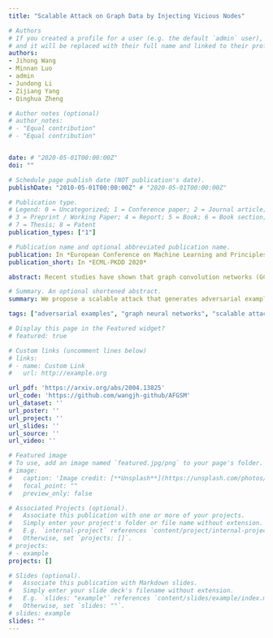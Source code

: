 ```yaml
---
title: "Scalable Attack on Graph Data by Injecting Vicious Nodes"

# Authors
# If you created a profile for a user (e.g. the default `admin` user), write the username (folder name) here 
# and it will be replaced with their full name and linked to their profile.
authors:
- Jihong Wang
- Minnan Luo
- admin
- Jundong Li
- Zijiang Yang
- Qinghua Zheng

# Author notes (optional)
# author_notes:
# - "Equal contribution"
# - "Equal contribution"


date: # "2020-05-01T00:00:00Z"
doi: ""

# Schedule page publish date (NOT publication's date).
publishDate: "2010-05-01T00:00:00Z" # "2020-05-01T00:00:00Z"

# Publication type.
# Legend: 0 = Uncategorized; 1 = Conference paper; 2 = Journal article;
# 3 = Preprint / Working Paper; 4 = Report; 5 = Book; 6 = Book section;
# 7 = Thesis; 8 = Patent
publication_types: ["1"]

# Publication name and optional abbreviated publication name.
publication: In *European Conference on Machine Learning and Principles and Practice of Knowledge Discovery in Databases, 2020*
publication_short: In *ECML-PKDD 2020*

abstract: Recent studies have shown that graph convolution networks (GCNs) are vulnerable to carefully designed attacks, which aim to cause misclassification of a specific node on the graph with unnoticeable perturbations. However, a vast majority of existing works cannot handle large-scale graphs because of their high time complexity. Additionally, existing works mainly focus on manipulating existing nodes on the graph, while in practice, attackers usually do not have the privilege to modify information of existing nodes. In this paper, we develop a more scalable framework named Approximate Fast Gradient Sign Method (AFGSM) which considers a more practical attack scenario where adversaries can only inject new vicious nodes to the graph while having no control over the original graph. Methodologically, we provide an approximation strategy to linearize the model we attack and then derive an approximate closed-from solution with a lower time cost. To have a fair comparison with existing attack methods that manipulate the original graph, we adapt them to the new attack scenario by injecting vicious nodes. Empirical experimental results show that our proposed attack method can significantly reduce the classification accuracy of GCNs and is much faster than existing methods without jeopardizing the attack performance.

# Summary. An optional shortened abstract.
summary: We propose a scalable attack that generates adversarial examples on extremely large graphs targeting graph neural networks.

tags: ["adversarial examples", "graph neural networks", "scalable attacks"]

# Display this page in the Featured widget?
# featured: true

# Custom links (uncomment lines below)
# links:
# - name: Custom Link
#   url: http://example.org

url_pdf: 'https://arxiv.org/abs/2004.13825'
url_code: 'https://github.com/wangjh-github/AFGSM'
url_dataset: ''
url_poster: ''
url_project: ''
url_slides: ''
url_source: ''
url_video: ''

# Featured image
# To use, add an image named `featured.jpg/png` to your page's folder. 
# image:
#   caption: 'Image credit: [**Unsplash**](https://unsplash.com/photos/pLCdAaMFLTE)'
#   focal_point: ""
#   preview_only: false

# Associated Projects (optional).
#   Associate this publication with one or more of your projects.
#   Simply enter your project's folder or file name without extension.
#   E.g. `internal-project` references `content/project/internal-project/index.md`.
#   Otherwise, set `projects: []`.
# projects:
# - example
projects: []

# Slides (optional).
#   Associate this publication with Markdown slides.
#   Simply enter your slide deck's filename without extension.
#   E.g. `slides: "example"` references `content/slides/example/index.md`.
#   Otherwise, set `slides: ""`.
# slides: example
slides: ""
---
```


<!-- {{% callout note %}}
Click the *Cite* button above to demo the feature to enable visitors to import publication metadata into their reference management software.
{{% /callout %}}

{{% callout note %}}
Create your slides in Markdown - click the *Slides* button to check out the example.
{{% /callout %}}

Supplementary notes can be added here, including [code, math, and images](https://wowchemy.com/docs/writing-markdown-latex/). -->
